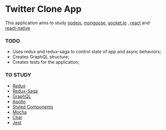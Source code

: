 # Twitter Clone App

This application aims to study [nodejs](http://nodejs.org), [mongoose](https://mongoosejs.com/), [socket.io](https://socket.io/) , [react](https://reactjs.org/) and [react-native](https://facebook.github.io/react-native/)

### TODO

- Uses redux and redux-saga to control state of app and async behaviors;
- Creates GraphQL structure;
- Creates tests for the application;

### TO STUDY

- [Redux](https://redux.js.org/)
- [Redux-Saga](https://redux-saga.js.org/)
- [GraphQL](https://graphql.org/)
- [Apollo](https://www.apollographql.com/)
- [Styled Components](https://www.styled-components.com/)
- [Mocha](https://mochajs.org/)
- [Chai](https://www.chaijs.com/)
- [Jest](https://jestjs.io/)